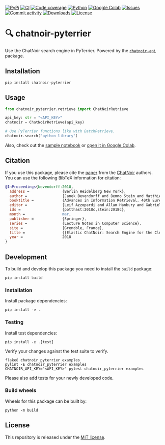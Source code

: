 [![PyPi](https://img.shields.io/pypi/v/chatnoir-pyterrier?style=flat-square)](https://pypi.org/project/chatnoir-pyterrier/)
[![CI](https://img.shields.io/github/workflow/status/heinrichreimer/chatnoir-pyterrier/CI?style=flat-square)](https://github.com/heinrichreimer/chatnoir-pyterrier/actions?query=workflow%3A"CI")
[![Code coverage](https://img.shields.io/codecov/c/github/heinrichreimer/chatnoir-pyterrier?style=flat-square)](https://codecov.io/github/heinrichreimer/chatnoir-pyterrier/)
[![Python](https://img.shields.io/pypi/pyversions/chatnoir-pyterrier?style=flat-square)](https://pypi.org/project/chatnoir-pyterrier/)
[![Google Colab](https://img.shields.io/badge/example-open%20in%20colab-informational?style=flat-square)](https://colab.research.google.com/github/heinrichreimer/chatnoir-pyterrier/blob/main/examples/search.ipynb)
[![Issues](https://img.shields.io/github/issues/heinrichreimer/chatnoir-pyterrier?style=flat-square)](https://github.com/heinrichreimer/chatnoir-pyterrier/issues)
[![Commit activity](https://img.shields.io/github/commit-activity/m/heinrichreimer/chatnoir-pyterrier?style=flat-square)](https://github.com/heinrichreimer/chatnoir-pyterrier/commits)
[![Downloads](https://img.shields.io/pypi/dm/chatnoir-pyterrier?style=flat-square)](https://pypi.org/project/chatnoir-pyterrier/)
[![License](https://img.shields.io/github/license/heinrichreimer/chatnoir-pyterrier?style=flat-square)](LICENSE)

# 🔍 chatnoir-pyterrier

Use the ChatNoir search engine in PyTerrier. Powered by the [`chatnoir-api`](https://pypi.org/project/chatnoir-api/) package.

## Installation

```shell
pip install chatnoir-pyterrier
```

## Usage

```python
from chatnoir_pyterrier.retrieve import ChatNoirRetrieve

api_key: str = "<API_KEY>"
chatnoir = ChatNoirRetrieve(api_key)

# Use PyTerrier functions like with BatchRetrieve.
chatnoir.search("python library")
```

Also, check out the [sample notebook](examples/search.ipynb) or [open it in Google Colab](https://colab.research.google.com/github/heinrichreimer/chatnoir-pyterrier/blob/main/examples/search.ipynb).

## Citation

If you use this package, please cite the [paper](https://webis.de/publications.html#bevendorff_2018)
from the [ChatNoir](https://github.com/chatnoir-eu) authors. 
You can use the following BibTeX information for citation:

```bibtex
@InProceedings{bevendorff:2018,
  address =               {Berlin Heidelberg New York},
  author =                {Janek Bevendorff and Benno Stein and Matthias Hagen and Martin Potthast},
  booktitle =             {Advances in Information Retrieval. 40th European Conference on IR Research (ECIR 2018)},
  editor =                {Leif Azzopardi and Allan Hanbury and Gabriella Pasi and Benjamin Piwowarski},
  ids =                   {potthast:2018c,stein:2018c},
  month =                 mar,
  publisher =             {Springer},
  series =                {Lecture Notes in Computer Science},
  site =                  {Grenoble, France},
  title =                 {{Elastic ChatNoir: Search Engine for the ClueWeb and the Common Crawl}},
  year =                  2018
}
```

## Development

To build and develop this package you need to install the `build` package:

```shell
pip install build
```

### Installation

Install package dependencies:

```shell
pip install -e .
```

### Testing

Install test dependencies:

```shell
pip install -e .[test]
```

Verify your changes against the test suite to verify.

```shell
flake8 chatnoir_pyterrier examples
pylint -E chatnoir_pyterrier examples
CHATNOIR_API_KEY="<API_KEY>" pytest chatnoir_pyterrier examples
```

Please also add tests for your newly developed code.

### Build wheels

Wheels for this package can be built by:

```shell
python -m build
```

## License

This repository is released under the [MIT license](LICENSE).
